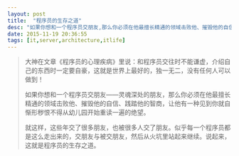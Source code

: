 ```yaml
---
layout: post
title:  "程序员的生存之道"
desc: "如果你想和一个程序员交朋友,那么你必须在他最擅长精通的领域击败他、摧毁他的自信、践踏他的智商，让他有一种见到你就自惭形秽恨不得从幼儿园开始重读一遍的绝望。"
date: 2015-11-19 20:36:55
tags: [it,server,architecture,itlife]
---
```

<blockquote>
  <p>大神在文章《程序员的心理疾病》里说：和程序员交往时不能谦虚，介绍自己的东西时一定要自豪，这就是世界上最好的，独一无二，没有任何人可以做到！</p>
  <p>如果你想和一个程序员交朋友——灵魂深处的朋友，那么你必须在他最擅长精通的领域击败他、摧毁他的自信、践踏他的智商，让他有一种见到你就自惭形秽恨不得从幼儿园开始重读一遍的绝望。</p>
  <p>就这样，这些年交了很多朋友，也被很多人交了朋友。似乎每一个程序员都是这么走出来的，交朋友与被交朋友，然后从火坑里站起来继续。说起来，这就是程序员的生存之道。 </p>
</blockquote>
